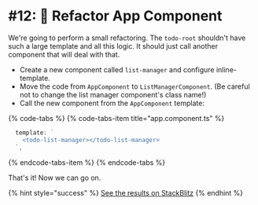 # \#12: 🚧 Refactor App Component

We're going to perform a small refactoring. The `todo-root` shouldn't have such a large template and all this logic. It should just call another component that will deal with that.

* Create a new component called `list-manager` and configure inline-template.
* Move the code from `AppComponent` to `ListManagerComponent`. \(Be careful not to change the list manager component's class name!\)
* Call the new component from the `AppComponent` template:

{% code-tabs %}
{% code-tabs-item title="app.component.ts" %}
```typescript
  template: `
    <todo-list-manager></todo-list-manager>
  `,
```
{% endcode-tabs-item %}
{% endcode-tabs %}

That's it! Now we can go on.

{% hint style="success" %}
[See the results on StackBlitz](https://stackblitz.com/github/angularbootcamp/todo-list-tutorial-steps/tree/step-12_Refactor_App_Component)
{% endhint %}



